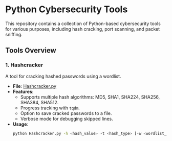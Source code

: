 # Python Cybersecurity Tools

This repository contains a collection of Python-based cybersecurity tools for various purposes, including hash cracking, port scanning, and packet sniffing.

## Tools Overview

### 1. Hashcracker
A tool for cracking hashed passwords using a wordlist.

- **File**: [Hashcracker.py](Hashcracker.py)
- **Features**:
  - Supports multiple hash algorithms: MD5, SHA1, SHA224, SHA256, SHA384, SHA512.
  - Progress tracking with `tqdm`.
  - Option to save cracked passwords to a file.
  - Verbose mode for debugging skipped lines.
- **Usage**:
  ```bash
  python Hashcracker.py -h <hash_value> -t <hash_type> [-w <wordlist_path>] [--ignore-case] [--verbose] [--save]
